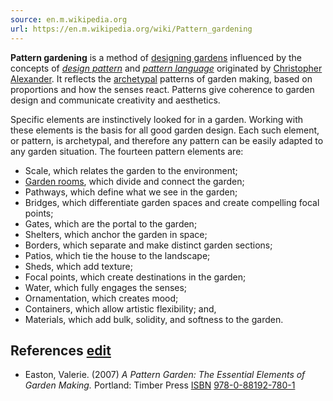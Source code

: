 ```yaml
---
source: en.m.wikipedia.org
url: https://en.m.wikipedia.org/wiki/Pattern_gardening
---
```


**Pattern gardening** is a method of [designing gardens](https://en.m.wikipedia.org/wiki/Garden_design "Garden design") influenced by the concepts of _[design pattern](https://en.m.wikipedia.org/wiki/Design_pattern "Design pattern")_ and _[pattern language](https://en.m.wikipedia.org/wiki/Pattern_language "Pattern language")_ originated by [Christopher Alexander](https://en.m.wikipedia.org/wiki/Christopher_Alexander "Christopher Alexander"). It reflects the [archetypal](https://en.m.wikipedia.org/wiki/Archetypal "Archetypal") patterns of garden making, based on proportions and how the senses react. Patterns give coherence to garden design and communicate creativity and aesthetics.

Specific elements are instinctively looked for in a garden. Working with these elements is the basis for all good garden design. Each such element, or pattern, is archetypal, and therefore any pattern can be easily adapted to any garden situation. The fourteen pattern elements are:

-   Scale, which relates the garden to the environment;
-   [Garden rooms](https://en.m.wikipedia.org/wiki/Garden_room "Garden room"), which divide and connect the garden;
-   Pathways, which define what we see in the garden;
-   Bridges, which differentiate garden spaces and create compelling focal points;
-   Gates, which are the portal to the garden;
-   Shelters, which anchor the garden in space;
-   Borders, which separate and make distinct garden sections;
-   Patios, which tie the house to the landscape;
-   Sheds, which add texture;
-   Focal points, which create destinations in the garden;
-   Water, which fully engages the senses;
-   Ornamentation, which creates mood;
-   Containers, which allow artistic flexibility; and,
-   Materials, which add bulk, solidity, and softness to the garden.

## References [edit](https://en.m.wikipedia.org/w/index.php?title=Pattern_gardening&action=edit&section=1 "Edit section: References")

-   Easton, Valerie. (2007) _A Pattern Garden: The Essential Elements of Garden Making._ Portland: Timber Press [ISBN](https://en.m.wikipedia.org/wiki/ISBN_(identifier) "ISBN (identifier)") [978-0-88192-780-1](https://en.m.wikipedia.org/wiki/Special:BookSources/978-0-88192-780-1 "Special:BookSources/978-0-88192-780-1")
